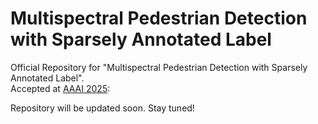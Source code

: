 # Multispectral Pedestrian Detection with Sparsely Annotated Label
Official Repository for "Multispectral Pedestrian Detection with Sparsely Annotated Label". <br/>
Accepted at [AAAI 2025]([[https://cvpr.thecvf.com/Conferences/2024](https://aaai.org/conference/aaai/aaai-25/)]): <br/>

Repository will be updated soon. Stay tuned! <br/>
